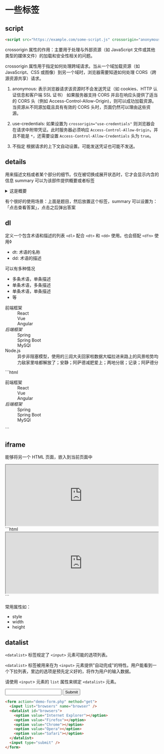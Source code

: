 # 一些标签

## script

```html
<script src="https://example.com/some-script.js" crossorigin="anonymous"></script>
```

crossorigin 属性的作用：主要用于处理与外部资源（如 JavaScript 文件或其他类型的媒体文件）的加载和安全性相关的问题。

crossorigin 属性用于指定如何处理跨域请求。当从一个域加载资源（如 JavaScript、CSS 或图像）到另一个域时，浏览器需要知道如何处理 CORS（跨源资源共享）请求。

1. anonymous:
   表示浏览器请求该资源时不会发送凭证（如 cookies、HTTP 认证信息和客户端 SSL 证书）
   如果服务器支持 CORS 并且在响应头提供了适当的 CORS 头（例如 Access-Control-Allow-Origin)，则可以成功加载资源。
   当资源从不同源加载且具有有效的 CORS 头时，页面仍然可以理由这些资源。

2. use-credentials:
   如果设置为 `crossorigin="use-credentials"` 则浏览器会在请求中附带凭证。此时服务器必须响应 `Access-Control-Allow-Origin`，并且不能是 `*`，还需要设置 `Access-Control-Allow-Credentials` 头为 `true`。

3. 不指定
   根据请求的上下文自动设置。可能发送凭证也可能不发送。

## details

用来描述文档或者某个部分的细节。仅在被切换成展开状态时，它才会显示内含的信息
summary 可以为该部件提供概要或者标签

<details>
    <summary>这是概要</summary>
    <p>这里面是详情，是对上述内容的详细描述。当用户点击的时候才会进行展示</p>
</details>

有个很好的使用场景：上面是题目，然后放置这个标签，summary 可以设置为：「点击查看答案」，点击之后弹出答案

## dl

定义一个包含术语和描述的列表
`<dl>` 配合 `<dt>` 和 `<dd>` 使用。也会搭配 `<dfn>` 使用◊

- dt: 术语的名称
- dd: 术语的描述

可以有多种情况

- 多条术语，单条描述
- 单条术语，多条描述
- 单条术语，单条描述
- 等

<dl>
  <dt>前端框架</dt>
  <dd>React</dd>
  <dd>Vue</dd>
  <dd>Angular</dd>
  <dt><dfn>后端框架</dfn></dt>
  <dd>Spring</dd>
  <dd>Spring Boot</dd>
  <dd>MySQl</dd>
  <dt>Node.js</dt>
  <dd>异步非阻塞模型，使用的三闾大夫回家啦数据大幅拉进来路上的风景啦势均力敌家里啥都解放了；安静；阿萨德减肥爱上；两地分居；记录；阿萨德分</dd>
</dl>
```html
  <dl>
    <dt>前端框架</dt>
    <dd>React</dd>
    <dd>Vue</dd>
    <dd>Angular</dd>
    <dt><dfn>后端框架</dfn></dt>
    <dd>Spring</dd>
    <dd>Spring Boot</dd>
    <dd>MySQl</dd>
  </dl>
```

## iframe

能够将另一个 HTML 页面，嵌入到当前页面中

<iframe id="inlineFrameExample" title="Inline Frame Example" width="500" height="200"
    src="https://www.openstreetmap.org/export/embed.html?bbox=-0.004017949104309083%2C51.47612752641776%2C0.00030577182769775396%2C51.478569861898606&layer=mapnik">
    如果浏览器不支持 iframe 就会展示这段文字
</iframe>
```html
 <iframe id="inlineFrameExample" title="Inline Frame Example" width="500" height="200"
    src="https://www.openstreetmap.org/export/embed.html?bbox=-0.004017949104309083%2C51.47612752641776%2C0.00030577182769775396%2C51.478569861898606&layer=mapnik">
    如果浏览器不支持 iframe 就会展示这段文字
  </iframe>
```

常用属性如：

- style
- width
- height

## datalist

`<datalist>` 标签规定了 `<input>` 元素可能的选项列表。

`<datalist>` 标签被用来在为 `<input>` 元素提供"自动完成"的特性。用户能看到一个下拉列表，里边的选项是预先定义好的，将作为用户的输入数据。

请使用 `<input`> 元素的 `list` 属性来绑定 `<datalist>` 元素。

<form action="demo-form.php" method="get">
<input list="browsers" name="browser">
<datalist id="browsers">
  <option value="Internet Explorer">
  <option value="Firefox">
  <option value="Chrome">
  <option value="Opera">
  <option value="Safari">
</datalist>
<input type="submit">
</form>

```html
<form action="demo-form.php" method="get">
  <input list="browsers" name="browser" />
  <datalist id="browsers">
    <option value="Internet Explorer"></option>
    <option value="Firefox"></option>
    <option value="Chrome"></option>
    <option value="Opera"></option>
    <option value="Safari"></option>
  </datalist>
  <input type="submit" />
</form>
```
